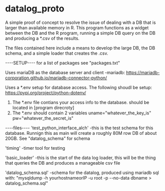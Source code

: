 # datalog_proto
A simple proof of concept to resolve the issue of dealing with a DB that is larger than available memory in R.  This program functions as a widget between the DB and the R program, running a simple DB query on the DB and producing a *.csv of the results.  

The files contained here include a means to develop the large DB, the DB schema, and a simple loader that creates the .csv.

----SETUP----
for a list of packages see "packages.txt"

Uses mariaDB as the database server and client
-mariadb: https://mariadb-corporation.github.io/mariadb-connector-python/

Uses a *.env setup for database access.  The following shoudl be setup:
https://pypi.org/project/python-dotenv/

1) The *.env file contians your access info to the database.  should be located in [program direcroty]
2) The *.env should contain 2 variables
uname="whatever_the_key_is"
pw="whatever_the_secret_is" 

----files----
'test_python_interface_alch'
-this is the test schema for this database.  Runnign this as main will create a roughly 80M row DB of about 20GB.  See "datalog_schema" for schema

'timing'
-timer tool for testing

'basic_loader'
-this is the start of the data log loader, this will be the thing that queries the DB and produces a manageable csv file

'datalog_schema.sql'
-schema for the datalog, produced using mariadb sql with:
"mysqldump -h yourhostnameorIP -u root -p --no-data dbname > datalog_schema.sql"